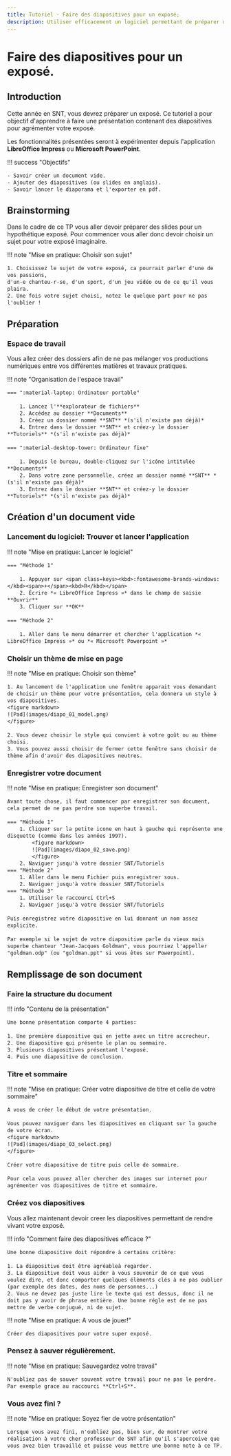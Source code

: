 ```yaml
---
title: Tutoriel - Faire des diapositives pour un exposé;
description: Utiliser efficacement un logiciel permettant de préparer des diapos.
---
```


# Faire des diapositives pour un exposé.

## Introduction

Cette année en SNT, vous devrez préparer un exposé.
Ce tutoriel a pour objectif d'apprendre à faire une présentation contenant des diapositives pour agrémenter votre exposé.

Les fonctionnalités présentées seront à expérimenter depuis l'application **LibreOffice Impress** ou **Microsoft PowerPoint**.

!!! success "Objectifs"

    - Savoir créer un document vide.
    - Ajouter des diapositives (ou slides en anglais).
    - Savoir lancer le diaporama et l'exporter en pdf.


## Brainstorming

Dans le cadre de ce TP vous aller devoir préparer des slides pour un hypothétique exposé.
Pour commencer vous aller donc devoir choisir un sujet pour votre exposé imaginaire.

!!! note "Mise en pratique: Choisir son sujet"

    1. Choisissez le sujet de votre exposé, ca pourrait parler d'une de vos passions, 
    d'un-e chanteu-r-se, d'un sport, d'un jeu vidéo ou de ce qu'il vous plaira.
    2. Une fois votre sujet choisi, notez le quelque part pour ne pas l'oublier !


## Préparation

### Espace de travail

Vous allez créer des dossiers afin de ne pas mélanger vos productions numériques entre vos différentes matières et
travaux pratiques.

!!! note "Organisation de l'espace travail"

    === ":material-laptop: Ordinateur portable"

        1. Lancez l'**explorateur de fichiers**
        2. Accédez au dossier **Documents**
        3. Créez un dossier nommé **SNT** *(s'il n'existe pas déjà)*
        4. Entrez dans le dossier **SNT** et créez-y le dossier **Tutoriels** *(s'il n'existe pas déjà)*

    === ":material-desktop-tower: Ordinateur fixe"

        1. Depuis le bureau, double-cliquez sur l'icône intitulée **Documents**
        2. Dans votre zone personnelle, créez un dossier nommé **SNT** *(s'il n'existe pas déjà)*
        3. Entrez dans le dossier **SNT** et créez-y le dossier **Tutoriels** *(s'il n'existe pas déjà)*

## Création d'un document vide

### Lancement du logiciel: Trouver et lancer l'application

!!! note "Mise en pratique: Lancer le logiciel"

    === "Méthode 1"

        1. Appuyer sur <span class=keys><kbd>:fontawesome-brands-windows:</kbd><span>+</span><kbd>R</kbd></span>
        2. Écrire *« LibreOffice Impress »* dans le champ de saisie **Ouvrir**
        3. Cliquer sur **OK**

    === "Méthode 2"

        1. Aller dans le menu démarrer et chercher l'application *« LibreOffice Impress »* ou *« Microsoft Powerpoint »* 

### Choisir un thème de mise en page

!!! note "Mise en pratique: Choisir son thème"

    1. Au lancement de l'application une fenêtre apparait vous demandant de choisir un thème pour votre présentation, cela donnera un style à vos diapositives.
    <figure markdown>
    ![Pad](images/diapo_01_model.png)
    </figure>
    
    2. Vous devez choisir le style qui convient à votre goût ou au thème choisi.
    3. Vous pouvez aussi choisir de fermer cette fenêtre sans choisir de thème afin d'avoir des diapositives neutres.

### Enregistrer votre document

!!! note "Mise en pratique: Enregistrer son document"

    Avant toute chose, il faut commencer par enregistrer son document, cela permet de ne pas perdre son superbe travail.

    === "Méthode 1"
        1. Cliquer sur la petite icone en haut à gauche qui représente une disquette (comme dans les années 1997).
            <figure markdown>
            ![Pad](images/diapo_02_save.png)
            </figure>
        2. Naviguer jusqu'à votre dossier SNT/Tutoriels
    === "Méthode 2"
        1. Aller dans le menu Fichier puis enregistrer sous.
        2. Naviguer jusqu'à votre dossier SNT/Tutoriels
    === "Méthode 3"
        1. Utiliser le raccourci Ctrl+S
        2. Naviguer jusqu'à votre dossier SNT/Tutoriels
        
    Puis enregistrez votre diapositive en lui donnant un nom assez explicite. 
    
    Par exemple si le sujet de votre diapositive parle du vieux mais superbe chanteur "Jean-Jacques Goldman", vous pourriez l'appeller "goldman.odp" (ou "goldman.ppt" si vous êtes sur Powerpoint).


## Remplissage de son document

### Faire la structure du document

!!! info  "Contenu de la présentation"

    Une bonne présentation comporte 4 parties:

    1. Une première diapositive qui en jette avec un titre accrocheur.
    2. Une diapositive qui présente le plan ou sommaire.
    3. Plusieurs diapositives présentant l'exposé.
    4. Puis une diapositive de conclusion.

### Titre et sommaire

!!! note "Mise en pratique: Créer votre diapositive de titre et celle de votre sommaire"

    A vous de créer le début de votre présentation. 
    
    Vous pouvez naviguer dans les diapositives en cliquant sur la gauche de votre écran.
    <figure markdown>
    ![Pad](images/diapo_03_select.png)
    </figure>
    
    Créer votre diapositive de titre puis celle de sommaire.
    
    Pour cela vous pouvez aller chercher des images sur internet pour agrémenter vos diapositives de titre et sommaire.
    
    
    
### Créez vos diapositives

Vous allez maintenant devoir creer les diapositives permettant de rendre vivant votre exposé.

!!! info  "Comment faire des diapositives efficace ?"

    Une bonne diapositive doit répondre à certains critère:

    1. La diapositive doit être agréableà regarder.
    3. La diapositive doit vous aider à vous souvenir de ce que vous voulez dire, et donc comporter quelques élèments clés à ne pas oublier (par exemple des dates, des noms de personnes...)
    2. Vous ne devez pas juste lire le texte qui est dessus, donc il ne doit pas y avoir de phrase entière. Une bonne régle est de ne pas mettre de verbe conjugué, ni de sujet.


!!! note "Mise en pratique: A vous de jouer!"

    Créer des diapositives pour votre super exposé.
    


### Pensez à sauver régulièrement.

!!! note "Mise en pratique: Sauvegardez votre travail"

    N'oubliez pas de sauver souvent votre travail pour ne pas le perdre. Par exemple grace au raccourci **Ctrl+S**.
    


### Vous avez fini ?

!!! note "Mise en pratique: Soyez fier de votre présentation"

    Lorsque vous avez fini, n'oubliez pas, bien sur, de montrer votre réalisation à votre cher professeur de SNT afin qu'il s'apercoive que vous avez bien travaillé et puisse vous mettre une bonne note à ce TP.